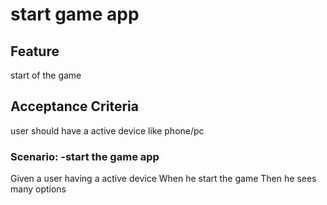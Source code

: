 # start game app

## Feature

start of the game

## Acceptance Criteria

user should have a active device like phone/pc

### Scenario: -start the game app

  Given a user having a active device
  When he start the game
  Then he sees  many options
